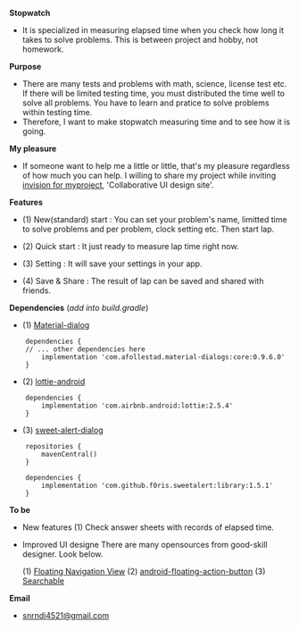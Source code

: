 **Stopwatch**
 - It is specialized in measuring elapsed time when you check how long it takes to solve problems. This is between project and hobby, not homework.

**Purpose**
 - There are many tests and problems with math, science, license test etc. If there will be limited testing time, you must distributed 
   the time well to solve all problems. You have to learn and pratice to solve problems within testing time. 
 - Therefore, I want to make stopwatch measuring time and to see how it is going.
 
**My pleasure**
 - If someone want to help me a little or little, that's my pleasure regardless of how much you can help. I willing to share my project
   while inviting [invision for myproject](https://invis.io/DPGNB45J8HV), 'Collaborative UI design site'.
   
**Features**
- (1) New(standard) start : You can set your problem's name, limitted time to solve problems and per problem, clock setting etc. Then start lap.

- (2) Quick start : It just ready to measure lap time right now.

- (3) Setting : It will save your settings in your app.

- (4) Save & Share : The result of lap can be saved and shared with friends.

**Dependencies** (_add into build.gradle_)
- (1) [Material-dialog](https://github.com/afollestad/material-dialogs)
```
	dependencies {
	// ... other dependencies here
    	implementation 'com.afollestad.material-dialogs:core:0.9.6.0'
	}	
```
- (2) [lottie-android](https://github.com/airbnb/lottie-android)
```
	dependencies {
		implementation 'com.airbnb.android:lottie:2.5.4'
	}
```
- (3) [sweet-alert-dialog](https://jitpack.io/p/Leogiroux/sweet-alert-dialog)
```
	repositories {
		mavenCentral()
	}

	dependencies {
		implementation 'com.github.f0ris.sweetalert:library:1.5.1'
	}
```
**To be**
- New features
	(1) Check answer sheets with records of elapsed time.

 - Improved UI designe
 There are many opensources from good-skill designer. Look below.

	 (1) [Floating Navigation View](https://kmshack.github.io/AndroidUICollection/2016/10/03/FloatingNavigationView/)
	 (2) [android-floating-action-button](https://github.com/futuresimple/android-floating-action-button)
	 (3) [Searchable](https://github.com/Wrdlbrnft/Searchable-RecyclerView-Demo)

**Email**
- snrndi4521@gmail.com
